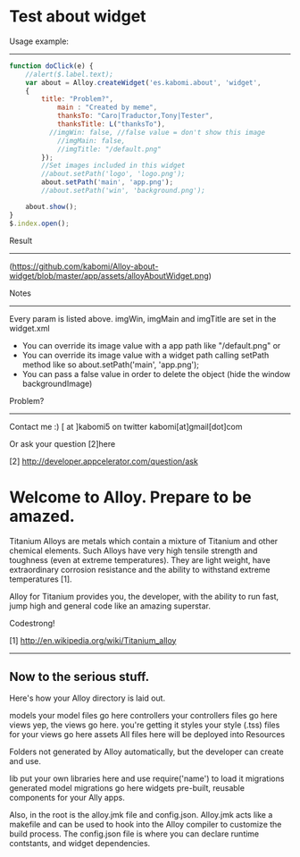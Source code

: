 Test about widget
=================

Usage example:
_____________

```javascript
function doClick(e) {  
    //alert($.label.text);
    var about = Alloy.createWidget('es.kabomi.about', 'widget',
    {
    	title: "Problem?",
			main : "Created by meme",
			thanksTo: "Caro|Traductor,Tony|Tester",
			thanksTitle: L("thanksTo"),
		  //imgWin: false, //false value = don't show this image
			//imgMain: false,
			//imgTitle: "/default.png"
		});
		//Set images included in this widget
		//about.setPath('logo', 'logo.png');
		about.setPath('main', 'app.png');
		//about.setPath('win', 'background.png');

    about.show();
}
$.index.open();
```

Result
______

(https://github.com/kabomi/Alloy-about-widget/blob/master/app/assets/alloyAboutWidget.png)

Notes
_____

Every param is listed above.
imgWin, imgMain and imgTitle are set in the widget.xml
  * You can override its image value with a app path like "/default.png" or
  * You can override its image value with a widget path calling setPath method like so 
    about.setPath('main', 'app.png');
  * You can pass a false value in order to delete the object (hide the window backgroundImage)


Problem?
________
Contact me :) 
[ at ]kabomi5 on twitter
kabomi[at]gmail[dot]com

Or ask your question [2]here

[2] http://developer.appcelerator.com/question/ask



Welcome to Alloy. Prepare to be amazed.
========================================

Titanium Alloys are metals which contain a mixture of Titanium and other chemical elements. Such Alloys have very high tensile strength and toughness (even at extreme temperatures). They are light weight, have extraordinary corrosion resistance and the ability to withstand extreme temperatures [1].  

Alloy for Titanium provides you, the developer, with the ability to run fast, jump high and general code like an amazing superstar. 

Codestrong!

[1] http://en.wikipedia.org/wiki/Titanium_alloy

-------------------------
Now to the serious stuff.
-------------------------

Here's how your Alloy directory is laid out.

models              your model files go here
controllers         your controllers files go here
views               yep, the views go here. you're getting it
styles              your style (.tss) files for your views go here
assets              All files here will be deployed into Resources

Folders not generated by Alloy automatically, but the developer can create and use.

lib                 put your own libraries here and use require('name') to load it
migrations			generated model migrations go here
widgets				pre-built, reusable components for your Ally apps. 

Also, in the root is the alloy.jmk file and config.json.  Alloy.jmk acts like a makefile and can be used to hook into the Alloy compiler to customize the build process. The config.json file is where you can declare runtime contstants, and widget dependencies.

